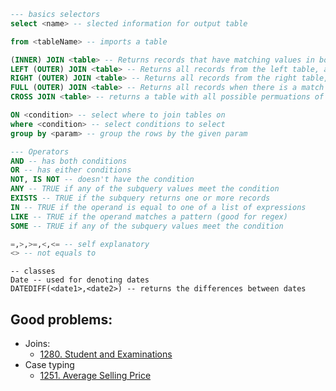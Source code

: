 ```sql
--- basics selectors
select <name> -- slected information for output table

from <tableName> -- imports a table

(INNER) JOIN <table> -- Returns records that have matching values in both tables
LEFT (OUTER) JOIN <table> -- Returns all records from the left table, and the matched records from the right table
RIGHT (OUTER) JOIN <table> -- Returns all records from the right table, and the matched records from the left table DO NOT USE THIS OFTEN
FULL (OUTER) JOIN <table> -- Returns all records when there is a match in either left or right table
CROSS JOIN <table> -- returns a table with all possible permuations of rows from each table

ON <condition> -- select where to join tables on
where <condition> -- select conditions to select
group by <param> -- group the rows by the given param
```

```sql 
--- Operators
AND -- has both conditions
OR -- has either conditions
NOT, IS NOT -- doesn't have the condition
ANY -- TRUE if any of the subquery values meet the condition	
EXISTS -- TRUE if the subquery returns one or more records
IN -- TRUE if the operand is equal to one of a list of expressions
LIKE -- TRUE if the operand matches a pattern (good for regex)
SOME -- TRUE if any of the subquery values meet the condition

=,>,>=,<,<= -- self explanatory
<> -- not equals to
```

```
-- classes
Date -- used for denoting dates
DATEDIFF(<date1>,<date2>) -- returns the differences between dates
```

## Good problems:
* Joins:
	* [1280. Student and Examinations](https://leetcode.com/problems/students-and-examinations/description/?envType=study-plan-v2&envId=top-sql-50)
* Case typing
	* [1251. Average Selling Price](https://leetcode.com/problems/average-selling-price/description/?envType=study-plan-v2&envId=top-sql-50)
	